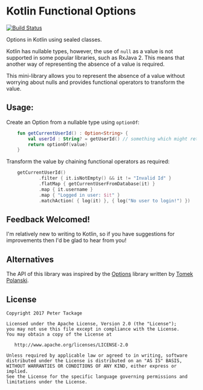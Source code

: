 # Kotlin Functional Options

[![Build Status](https://travis-ci.org/peter-tackage/kotlin-options.svg?branch=master)](https://travis-ci.org/peter-tackage/kotlin-options)

Options in Kotlin using sealed classes.

Kotlin has nullable types, however, the use of `null` as a value is not supported in some popular libraries, such as RxJava 2. This means that another way of representing the absence of a value is required.

This mini-library allows you to represent the absence of a value without worrying about nulls and provides functional operators to transform the value.

## Usage:

Create an Option from a nullable type using `optionOf`:
 
```Kotlin
    fun getCurrentUserId() : Option<String> {
        val userId : String? = getUserId() // something which might return null
        return optionOf(value)
    }
```

Transform the value by chaining functional operators as required:

``` Kotlin
    getCurrentUserId()
            .filter { it.isNotEmpty() && it != "Invalid Id" }
            .flatMap { getCurrentUserFromDatabase(it) }
            .map { it.username }
            .map { "Logged in user: $it" }
            .matchAction( { log(it) }, { log("No user to login!") })
```

## Feedback Welcomed!

I'm relatively new to writing to Kotlin, so if you have suggestions for improvements then I'd be glad to hear from you!

## Alternatives

The API of this library was inspired by the [Options](https://github.com/tomaszpolanski/Options) library written by [Tomek Polanski](https://twitter.com/tpolansk).

## License

    Copyright 2017 Peter Tackage

    Licensed under the Apache License, Version 2.0 (the "License");
    you may not use this file except in compliance with the License.
    You may obtain a copy of the License at

       http://www.apache.org/licenses/LICENSE-2.0

    Unless required by applicable law or agreed to in writing, software
    distributed under the License is distributed on an "AS IS" BASIS,
    WITHOUT WARRANTIES OR CONDITIONS OF ANY KIND, either express or implied.
    See the License for the specific language governing permissions and
    limitations under the License.


